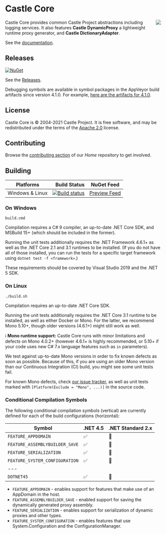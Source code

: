 # Castle Core

<img align="right" src="docs/images/castle-logo.png">

Castle Core provides common Castle Project abstractions including logging services. It also features **Castle DynamicProxy** a lightweight runtime proxy generator, and **Castle DictionaryAdapter**.

See the [documentation](docs/README.md).

## Releases

[![NuGet](https://img.shields.io/nuget/v/Castle.Core.svg)](https://www.nuget.org/packages/Castle.Core/)

See the [Releases](https://github.com/castleproject/Core/releases).

Debugging symbols are available in symbol packages in the AppVeyor build artifacts since version 4.1.0. For example, [here are the artifacts for 4.1.0](https://ci.appveyor.com/project/castleproject/core/build/4.1.0/artifacts).

## License

Castle Core is &copy; 2004-2021 Castle Project. It is free software, and may be redistributed under the terms of the [Apache 2.0](http://opensource.org/licenses/Apache-2.0) license.

## Contributing

Browse the [contributing section](https://github.com/castleproject/Home#its-community-driven) of our _Home_ repository to get involved.

## Building

| Platforms       | Build Status | NuGet Feed |
|-----------------|-------------:|------------|
| Windows & Linux | [![Build status](https://ci.appveyor.com/api/projects/status/49a6i0ydiku56r5b/branch/master?svg=true)](https://ci.appveyor.com/project/castleproject/core/branch/master) | [Preview Feed](https://ci.appveyor.com/nuget/core-0mhe40ifodk8)

### On Windows

```
build.cmd
```

Compilation requires a C# 9 compiler, an up-to-date .NET Core SDK, and MSBuild 15+ (which should be included in the former).

Running the unit tests additionally requires the .NET Framework 4.6.1+ as well as the .NET Core 2.1 and 3.1 runtimes to be installed. (If you do not have all of those installed, you can run the tests for a specific target framework using `dotnet test -f <framework>`.)

These requirements should be covered by Visual Studio 2019 and the .NET 5 SDK.

### On Linux

```
./build.sh
```

Compilation requires an up-to-date .NET Core SDK.

Running the unit tests additionally requires the .NET Core 3.1 runtime to be installed, as well as either Docker or Mono. For the latter, we recommend Mono 5.10+, though older versions (4.6.1+) might still work as well.

:information_source: **Mono runtime support:** Castle Core runs with minor limitations and defects on Mono 4.0.2+ (however 4.6.1+ is highly recommended, or 5.10+ if your code uses new C# 7.x language features such as `in` parameters).

We test against up-to-date Mono versions in order to fix known defects as soon as possible. Because of this, if you are using an older Mono version than our Continuous Integration (CI) build, you might see some unit tests fail.

For known Mono defects, check [our issue tracker](https://github.com/castleproject/Core/issues?utf8=%E2%9C%93&q=is%3Aissue%20is%3Aopen%20mono), as well as unit tests marked with `[Platform(Exclude = "Mono", ...)]` in the source code.

### Conditional Compilation Symbols

The following conditional compilation symbols (vertical) are currently defined for each of the build configurations (horizontal):

Symbol                              | .NET 4.5           | .NET Standard 2.x
----------------------------------- | ------------------ | ------------------
`FEATURE_APPDOMAIN`                 | :white_check_mark: | :no_entry_sign:
`FEATURE_ASSEMBLYBUILDER_SAVE`      | :white_check_mark: | :no_entry_sign:
`FEATURE_SERIALIZATION`             | :white_check_mark: | :no_entry_sign:
`FEATURE_SYSTEM_CONFIGURATION`      | :white_check_mark: | :no_entry_sign:
---                                 |                    |
`DOTNET45`                          | :white_check_mark: | :no_entry_sign:

* `FEATURE_APPDOMAIN` - enables support for features that make use of an AppDomain in the host.
* `FEATURE_ASSEMBLYBUILDER_SAVE` - enabled support for saving the dynamically generated proxy assembly.
* `FEATURE_SERIALIZATION` - enables support for serialization of dynamic proxies and other types.
* `FEATURE_SYSTEM_CONFIGURATION` - enables features that use System.Configuration and the ConfigurationManager.
